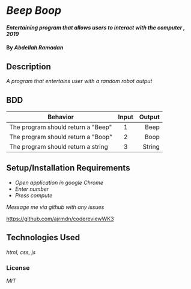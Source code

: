 # _Beep Boop_

#### _Entertaining program that allows users to interact with the computer , 2019_

#### By _**Abdellah Ramadan**_

## Description

_A program that entertains user with a random robot output_

## BDD


| Behavior                                        |  Input       | Output      |
| ----------------------------------------------- |:------------:| -----------:|
| The program should return a "Beep"              | 1            | Beep        |
| The program should return a "Boop"              | 2            | Boop        |
| The program should return a string              | 3            | String      |

## Setup/Installation Requirements

* _Open application in google Chrome_
* _Enter number_
* _Press compute_

_Message me via github with any issues_

https://github.com/ajrmdn/codereviewWK3

## Technologies Used

_html, css, js_

### License

 _MIT_

